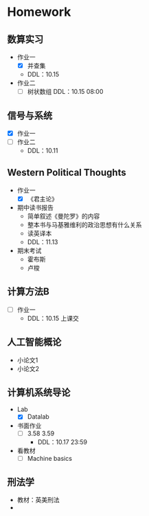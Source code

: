# Homework

##  数算实习 
* 作业一
  * [x] 并查集
  * DDL：10.15
* 作业二
  * [ ] 树状数组
    DDL：10.15 08:00

## 信号与系统
* [x] 作业一
* [ ] 作业二
  * DDL：10.11

## Western Political Thoughts
* 作业一
  * [x] 《君主论》
* 期中读书报告
    * 简单叙述《曼陀罗》的内容
    * 整本书与马基雅维利的政治思想有什么关系
    * 读英译本
    * DDL：11.13
* 期末考试
    * 霍布斯
    * 卢梭
## 计算方法B

* [ ] 作业一
  * DDL：10.15 上课交

## 人工智能概论

* 小论文1
* 小论文2 

## 计算机系统导论
* Lab
  * [x] Datalab
* 书面作业
  * [ ] 3.58 3.59
    * DDL：10.17 23:59
* 看教材
  * [ ] Machine basics

## 刑法学

* 教材：英美刑法
* 



 





